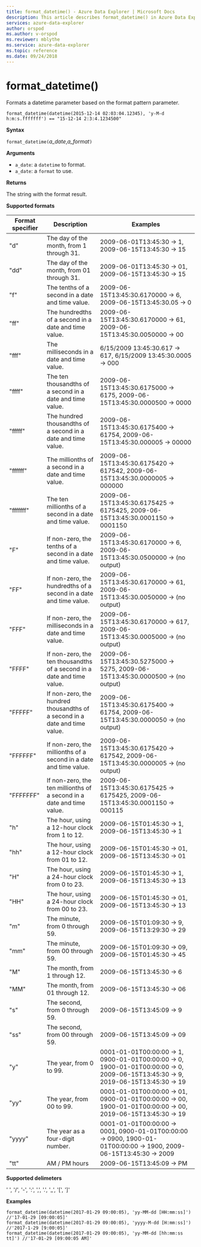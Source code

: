 ```yaml
---
title: format_datetime() - Azure Data Explorer | Microsoft Docs
description: This article describes format_datetime() in Azure Data Explorer.
services: azure-data-explorer
author: orspod
ms.author: v-orspod
ms.reviewer: mblythe
ms.service: azure-data-explorer
ms.topic: reference
ms.date: 09/24/2018
---
```

# format_datetime()

Formats a datetime parameter based on the format pattern parameter.

```kusto
format_datetime(datetime(2015-12-14 02:03:04.12345), 'y-M-d h:m:s.fffffff') == "15-12-14 2:3:4.1234500"
```

**Syntax**

`format_datetime(`*a_date*,*a_format*`)`

**Arguments**

* `a_date`: a `datetime` to format.
* `a_date`: a `format` to use.

**Returns**

The string with the format result.

**Supported formats**

|Format specifier	|Description	|Examples
|---|---|---
|"d"	|The day of the month, from 1 through 31. |	2009-06-01T13:45:30 -> 1, 2009-06-15T13:45:30 -> 15
|"dd"	|The day of the month, from 01 through 31.|	2009-06-01T13:45:30 -> 01, 2009-06-15T13:45:30 -> 15
|"f"	|The tenths of a second in a date and time value. |2009-06-15T13:45:30.6170000 -> 6, 2009-06-15T13:45:30.05 -> 0
|"ff"	|The hundredths of a second in a date and time value. |2009-06-15T13:45:30.6170000 -> 61, 2009-06-15T13:45:30.0050000 -> 00
|"fff"	|The milliseconds in a date and time value. |6/15/2009 13:45:30.617 -> 617, 6/15/2009 13:45:30.0005 -> 000
|"ffff"	|The ten thousandths of a second in a date and time value. |2009-06-15T13:45:30.6175000 -> 6175, 2009-06-15T13:45:30.0000500 -> 0000
|"fffff"	|The hundred thousandths of a second in a date and time value. |2009-06-15T13:45:30.6175400 -> 61754, 2009-06-15T13:45:30.000005 -> 00000
|"ffffff"	|The millionths of a second in a date and time value. |2009-06-15T13:45:30.6175420 -> 617542, 2009-06-15T13:45:30.0000005 -> 000000
|"fffffff"	|The ten millionths of a second in a date and time value. |2009-06-15T13:45:30.6175425 -> 6175425, 2009-06-15T13:45:30.0001150 -> 0001150
|"F"	|If non-zero, the tenths of a second in a date and time value. |2009-06-15T13:45:30.6170000 -> 6, 2009-06-15T13:45:30.0500000 -> (no output)
|"FF"	|If non-zero, the hundredths of a second in a date and time value. |2009-06-15T13:45:30.6170000 -> 61, 2009-06-15T13:45:30.0050000 -> (no output)
|"FFF"	|If non-zero, the milliseconds in a date and time value. |2009-06-15T13:45:30.6170000 -> 617, 2009-06-15T13:45:30.0005000 -> (no output)
|"FFFF"	|If non-zero, the ten thousandths of a second in a date and time value. |2009-06-15T13:45:30.5275000 -> 5275, 2009-06-15T13:45:30.0000500 -> (no output)
|"FFFFF"	|If non-zero, the hundred thousandths of a second in a date and time value. |2009-06-15T13:45:30.6175400 -> 61754, 2009-06-15T13:45:30.0000050 -> (no output)
|"FFFFFF"	|If non-zero, the millionths of a second in a date and time value. |2009-06-15T13:45:30.6175420 -> 617542, 2009-06-15T13:45:30.0000005 -> (no output)
|"FFFFFFF"	|If non-zero, the ten millionths of a second in a date and time value. |2009-06-15T13:45:30.6175425 -> 6175425, 2009-06-15T13:45:30.0001150 -> 000115
|"h"	|The hour, using a 12-hour clock from 1 to 12. |2009-06-15T01:45:30 -> 1, 2009-06-15T13:45:30 -> 1
|"hh"	|The hour, using a 12-hour clock from 01 to 12. |2009-06-15T01:45:30 -> 01, 2009-06-15T13:45:30 -> 01
|"H"	|The hour, using a 24-hour clock from 0 to 23. |2009-06-15T01:45:30 -> 1, 2009-06-15T13:45:30 -> 13
|"HH"	|The hour, using a 24-hour clock from 00 to 23. |2009-06-15T01:45:30 -> 01, 2009-06-15T13:45:30 -> 13
|"m"	|The minute, from 0 through 59. |2009-06-15T01:09:30 -> 9, 2009-06-15T13:29:30 -> 29
|"mm"	|The minute, from 00 through 59. |2009-06-15T01:09:30 -> 09, 2009-06-15T01:45:30 -> 45
|"M"	|The month, from 1 through 12. |2009-06-15T13:45:30 -> 6
|"MM"	|The month, from 01 through 12.|2009-06-15T13:45:30 -> 06
|"s"	|The second, from 0 through 59. |2009-06-15T13:45:09 -> 9
|"ss"	|The second, from 00 through 59. |2009-06-15T13:45:09 -> 09
|"y"	|The year, from 0 to 99. |0001-01-01T00:00:00 -> 1, 0900-01-01T00:00:00 -> 0, 1900-01-01T00:00:00 -> 0, 2009-06-15T13:45:30 -> 9, 2019-06-15T13:45:30 -> 19
|"yy"	|The year, from 00 to 99. |	0001-01-01T00:00:00 -> 01, 0900-01-01T00:00:00 -> 00, 1900-01-01T00:00:00 -> 00, 2019-06-15T13:45:30 -> 19
|"yyyy"	|The year as a four-digit number. |	0001-01-01T00:00:00 -> 0001, 0900-01-01T00:00:00 -> 0900, 1900-01-01T00:00:00 -> 1900, 2009-06-15T13:45:30 -> 2009
|"tt"	|AM / PM hours |2009-06-15T13:45:09 -> PM

**Supported delimeters**

' ',   '/',   '-',   ':',   ',',   '.',   '_',   '[',   ']'

**Examples**

```kusto
format_datetime(datetime(2017-01-29 09:00:05), 'yy-MM-dd [HH:mm:ss]') //'17-01-29 [09:00:05]'
format_datetime(datetime(2017-01-29 09:00:05), 'yyyy-M-dd [H:mm:ss]') //'2017-1-29 [9:00:05]'
format_datetime(datetime(2017-01-29 09:00:05), 'yy-MM-dd [hh:mm:ss tt]') //'17-01-29 [09:00:05 AM]'
```